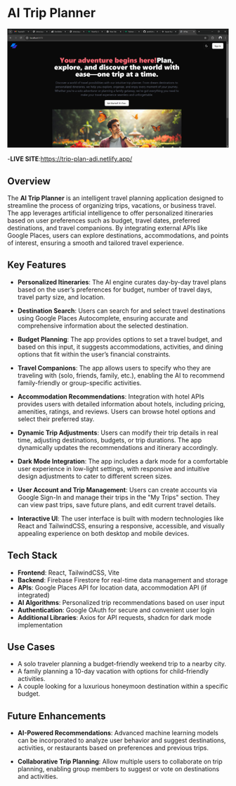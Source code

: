 # AI Trip Planner
![App Screenshot](./public/AI_screenshot.png)

-**LIVE SITE**:https://trip-plan-adi.netlify.app/

## Overview
The **AI Trip Planner** is an intelligent travel planning application designed to streamline the process of organizing trips, vacations, or business travel. The app leverages artificial intelligence to offer personalized itineraries based on user preferences such as budget, travel dates, preferred destinations, and travel companions. By integrating external APIs like Google Places, users can explore destinations, accommodations, and points of interest, ensuring a smooth and tailored travel experience.

## Key Features
- **Personalized Itineraries**: The AI engine curates day-by-day travel plans based on the user’s preferences for budget, number of travel days, travel party size, and location.
  
- **Destination Search**: Users can search for and select travel destinations using Google Places Autocomplete, ensuring accurate and comprehensive information about the selected destination.

- **Budget Planning**: The app provides options to set a travel budget, and based on this input, it suggests accommodations, activities, and dining options that fit within the user’s financial constraints.

- **Travel Companions**: The app allows users to specify who they are traveling with (solo, friends, family, etc.), enabling the AI to recommend family-friendly or group-specific activities.

- **Accommodation Recommendations**: Integration with hotel APIs provides users with detailed information about hotels, including pricing, amenities, ratings, and reviews. Users can browse hotel options and select their preferred stay.

- **Dynamic Trip Adjustments**: Users can modify their trip details in real time, adjusting destinations, budgets, or trip durations. The app dynamically updates the recommendations and itinerary accordingly.

- **Dark Mode Integration**: The app includes a dark mode for a comfortable user experience in low-light settings, with responsive and intuitive design adjustments to cater to different screen sizes.

- **User Account and Trip Management**: Users can create accounts via Google Sign-In and manage their trips in the "My Trips" section. They can view past trips, save future plans, and edit current travel details.

- **Interactive UI**: The user interface is built with modern technologies like React and TailwindCSS, ensuring a responsive, accessible, and visually appealing experience on both desktop and mobile devices.

## Tech Stack
- **Frontend**: React, TailwindCSS, Vite
- **Backend**: Firebase Firestore for real-time data management and storage
- **APIs**: Google Places API for location data, accommodation API (if integrated)
- **AI Algorithms**: Personalized trip recommendations based on user input
- **Authentication**: Google OAuth for secure and convenient user login
- **Additional Libraries**: Axios for API requests, shadcn for dark mode implementation

## Use Cases
- A solo traveler planning a budget-friendly weekend trip to a nearby city.
- A family planning a 10-day vacation with options for child-friendly activities.
- A couple looking for a luxurious honeymoon destination within a specific budget.

## Future Enhancements
- **AI-Powered Recommendations**: Advanced machine learning models can be incorporated to analyze user behavior and suggest destinations, activities, or restaurants based on preferences and previous trips.
  
- **Collaborative Trip Planning**: Allow multiple users to collaborate on trip planning, enabling group members to suggest or vote on destinations and activities.
